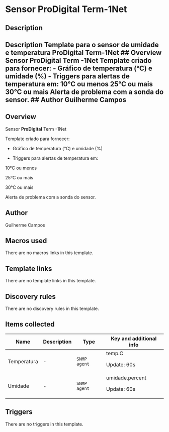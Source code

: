 # Sensor ProDigital Term-1Net

## Description

## Description Template para o sensor de umidade e temperatura ProDigital Term-1Net ## Overview Sensor **ProDigital** Term -1Net Template criado para fornecer: - Gráfico de temperatura (°C) e umidade (%) - Triggers para alertas de temperatura em: 10°C ou menos 25°C ou mais 30°C ou mais Alerta de problema com a sonda do sensor. ## Author Guilherme Campos 

## Overview

Sensor **ProDigital** Term -1Net


Template criado para fornecer:


- Gráfico de temperatura (°C) e umidade (%)


- Triggers para alertas de temperatura em:


10°C ou menos


25°C ou mais


30°C ou mais


Alerta de problema com a sonda do sensor.



## Author

Guilherme Campos

## Macros used

There are no macros links in this template.

## Template links

There are no template links in this template.

## Discovery rules

There are no discovery rules in this template.

## Items collected

|Name|Description|Type|Key and additional info|
|----|-----------|----|----|
|Temperatura|<p>-</p>|`SNMP agent`|temp.C<p>Update: 60s</p>|
|Umidade|<p>-</p>|`SNMP agent`|umidade.percent<p>Update: 60s</p>|
## Triggers

There are no triggers in this template.

